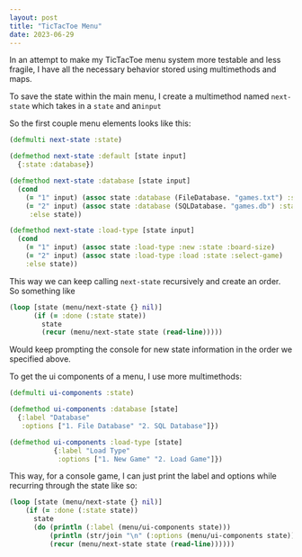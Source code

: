 ```yaml
---
layout: post
title: "TicTacToe Menu"
date: 2023-06-29
---
```


In an attempt to make my TicTacToe menu system more testable and less fragile, I have all
the necessary behavior stored using multimethods and maps.

To save the state within the main menu, I create a multimethod named `next-state` which
takes in a `state` and an`input`

So the first couple menu elements looks like this:
```clojure
(defmulti next-state :state)

(defmethod next-state :default [state input]
  {:state :database})

(defmethod next-state :database [state input]
  (cond
    (= "1" input) (assoc state :database (FileDatabase. "games.txt") :state :load-type)
    (= "2" input) (assoc state :database (SQLDatabase. "games.db") :state :load-type)
     :else state))

(defmethod next-state :load-type [state input]
  (cond
    (= "1" input) (assoc state :load-type :new :state :board-size)
    (= "2" input) (assoc state :load-type :load :state :select-game)
    :else state))
```

This way we can keep calling `next-state` recursively and create an order. So something like
```clojure
(loop [state (menu/next-state {} nil)]
      (if (= :done (:state state))
        state
        (recur (menu/next-state state (read-line)))))
```

Would keep prompting the console for new state information in the order we specified above.

To get the ui components of a menu, I use more multimethods:
```clojure
(defmulti ui-components :state)

(defmethod ui-components :database [state]
  {:label "Database"
   :options ["1. File Database" "2. SQL Database"]})

(defmethod ui-components :load-type [state]
           {:label "Load Type"
            :options ["1. New Game" "2. Load Game"]})
```

This way, for a console game, I can just print the label and options while recurring through
the state like so:
```clojure
(loop [state (menu/next-state {} nil)]
    (if (= :done (:state state))
      state
      (do (println (:label (menu/ui-components state)))
          (println (str/join "\n" (:options (menu/ui-components state))))
          (recur (menu/next-state state (read-line))))))
```